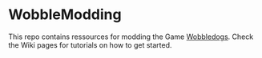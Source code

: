 # WobbleModding
This repo contains ressources for modding the Game [Wobbledogs](https://wobbledogs.com/).
Check the Wiki pages for tutorials on how to get started.
